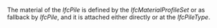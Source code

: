 The material of the _IfcPile_ is defined by the _IfcMaterialProfileSet_ or as fallback by _IfcPile_, and it is attached either directly or at the _IfcPileType_.